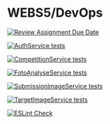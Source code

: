 # WEBS5/DevOps

[![Review Assignment Due Date](https://classroom.github.com/assets/deadline-readme-button-24ddc0f5d75046c5622901739e7c5dd533143b0c8e959d652212380cedb1ea36.svg)](https://classroom.github.com/a/B9F4RYVR)

[![AuthService tests](https://github.com/Qoen1/websDevops/actions/workflows/authServiceTests.yml/badge.svg)](https://github.com/Qoen1/websDevops/actions/workflows/authServiceTests.yml)

[![CompetitionService tests](https://github.com/Qoen1/websDevops/actions/workflows/competitionServiceTests.yml/badge.svg)](https://github.com/Qoen1/websDevops/actions/workflows/competitionServiceTests.yml)

[![FotoAnalyseService tests](https://github.com/Qoen1/websDevops/actions/workflows/fotoAnalyseServiceTests.yml/badge.svg)](https://github.com/Qoen1/websDevops/actions/workflows/fotoAnalyseServiceTests.yml)

[![SubmissionImageService tests](https://github.com/Qoen1/websDevops/actions/workflows/submissionImageServiceTests.yml/badge.svg)](https://github.com/Qoen1/websDevops/actions/workflows/submissionImageServiceTests.yml)

[![TargetImageService tests](https://github.com/Qoen1/websDevops/actions/workflows/targetImageServiceTests.yml/badge.svg)](https://github.com/Qoen1/websDevops/actions/workflows/targetImageServiceTests.yml)

[![ESLint Check](https://github.com/Qoen1/websDevops/actions/workflows/eslintCheck.yaml/badge.svg)](https://github.com/Qoen1/websDevops/actions/workflows/eslintCheck.yaml)

